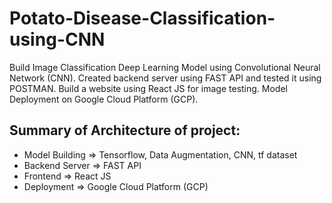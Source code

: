 # Potato-Disease-Classification-using-CNN
Build Image Classification Deep Learning Model using Convolutional Neural Network (CNN).
Created backend server using FAST API and tested it using POSTMAN.
Build a website using React JS for image testing.
Model Deployment on Google Cloud Platform (GCP).


## Summary of Architecture of project:
* Model Building => Tensorflow, Data Augmentation, CNN, tf dataset
* Backend Server => FAST API
* Frontend       => React JS
* Deployment     => Google Cloud Platform (GCP)
